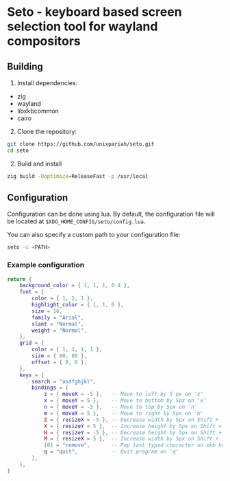 # Seto - keyboard based screen selection tool for wayland compositors

## Building

1. Install dependencies:

- zig
- wayland
- libxkbcommon
- cairo

2. Clone the repository:

```bash
git clone https://github.com/unixpariah/seto.git
cd seto
```

2. Build and install

```bash
zig build -Doptimize=ReleaseFast -p /usr/local
```

## Configuration

Configuration can be done using lua. By default, the configuration file will be located at
`$XDG_HOME_CONFIG/seto/config.lua`.

You can also specify a custom path to your configuration file:

```bash
seto -c <PATH>
```

### Example configuration

```lua
return {
	background_color = { 1, 1, 1, 0.4 },
	font = {
		color = { 1, 1, 1 },
		highlight_color = { 1, 1, 0 },
		size = 16,
		family = "Arial",
		slant = "Normal",
		weight = "Normal",
	},
	grid = {
		color = { 1, 1, 1, 1 },
		size = { 80, 80 },
		offset = { 0, 0 },
	},
	keys = {
		search = "asdfghjkl",
		bindings = {
			z = { moveX = -5 },   -- Move to left by 5 px on 'z'
			x = { moveY = 5 },    -- Move to bottom by 5px on 'x'
			n = { moveY = -5 },   -- Move to top by 5px on 'n'
			m = { moveX = 5 },    -- Move to right by 5px on 'm'
			Z = { resizeX = -5 }, -- Decrease width by 5px on Shift + 'z'
			X = { resizeY = 5 },  -- Increase height by 5px on Shift + 'x'
			N = { resizeY = -5 }, -- Decrease height by 5px on Shift + 'n'
			M = { resizeX = 5 },  -- Increase width by 5px on Shift + 'm'
			[8] = "remove",       -- Pop last typed character on xkb keycode 8 (Backspace)
			q = "quit",           -- Quit program on 'q'
		},
	},
}
```
